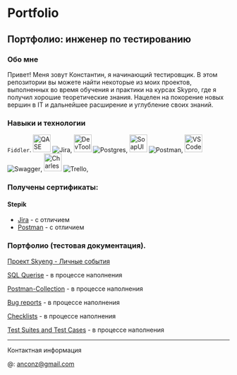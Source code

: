 # Portfolio
## Портфолио: инженер по тестированию
### Обо мне
Привет! Меня зовут Константин, я начинающий тестировщик.
В этом репозитории вы можете найти некоторые из моих проектов, выполненных во время обучения и практики на курсах Skypro, где я получил хорошие теоретические знания. Нацелен на покорение новых вершин в IT и дальнейшее расширение и углубление своих знаний.
### Навыки и технологии
``Fiddler``.
<a>
    <img src="https://camo.githubusercontent.com/e93660f5d9f2fe291238283cbdf9bf06af1330a9538bda9103e26a8b1c0b809d/68747470733a2f2f6c756e61312e636f2f6562303138372e706e67" title="QASE" alt="QASE" width="40" height="40" />
  </a>
![Jira](https://img.shields.io/badge/jira-%230A0FFF.svg?style=for-the-badge&logo=jira&logoColor=white),
<a>
    <img src="https://camo.githubusercontent.com/9813d72017411187fcfa59bbfae28162affd1d3cc459988948c1605e34da55bb/68747470733a2f2f64333377756272666b69306c36382e636c6f756466726f6e742e6e65742f333862356339353361343636373336363638356435356462353564303537633836646231666335342f61306664632f7374617469632f61636165366232346439343033343736363163613930316561303766343763312f6368726f6d652d6465762d6c6f676f2d69636f6e2e706e67" title="DevTools" alt="DevTools" width="40" height="40" />
  </a>
![Postgres](https://img.shields.io/badge/postgres-%23316192.svg?style=for-the-badge&logo=postgresql&logoColor=white),
<a>
    <img src="https://camo.githubusercontent.com/ad8fbb1a43e779db0c73365c26a86f4cdfa5cc01ccf443d1ac2847199fa369f9/68747470733a2f2f737461746963302e736d617274626561722e636f2f736d617274626561726272616e642f6d656469612f696d616765732f686f6d652f736f617075692d69636f6e2e737667" title="SoapUI" alt="SoapUI" width="40" height="40" />
  </a>
![Postman](https://img.shields.io/badge/Postman-FF6C37?style=for-the-badge&logo=postman&logoColor=white),
<a>
    <img src="https://cdn.jsdelivr.net/gh/devicons/devicon/icons/vscode/vscode-original.svg" title="VSCode" alt="VSCode" width="40" height="40" />
  </a>
![Swagger](https://img.shields.io/badge/-Swagger-%23Clojure?style=for-the-badge&logo=swagger&logoColor=white),
<a>
    <img src="https://camo.githubusercontent.com/ade711d0379bc16fca3b7f2832a57cfed9df1a0281eb40bc640bfca825dc9517/68747470733a2f2f63646e2e69636f6e2d69636f6e732e636f6d2f69636f6e73322f333035332f504e472f3531322f636861726c65735f70726f78795f6d61636f735f6269677375725f69636f6e5f3139303330322e706e67" title="Charles Proxy" alt="Charles Proxy" width="40" height="40" />
  </a>
![Trello](https://img.shields.io/badge/Trello-%23026AA7.svg?style=for-the-badge&logo=Trello&logoColor=white),



### Получены сертификаты:
#### Stepik
- [Jira](https://stepik.org/cert/2004407) - с отличием
- [Postman](https://stepik.org/cert/2099303) - с отличием

### Портфолио (тестовая документация).
[Проект Skyeng - Личные события](https://github.com/Power0-1972/SkyengLS.git)

[SQL Querise](https://github.com/Power0-1972/SQL-Querise.git) - в процессе наполнения

[Postman-Collection](https://github.com/Power0-1972/Postman-Collection.git) - в процессе наполнения

[Bug reports](https://github.com/Power0-1972/Bug-Reports.git) - в процессе наполнения

[Checklists](https://github.com/Power0-1972/Checklists.git) - в процессе наполнения

[Test Suites and Test Cases](https://github.com/Power0-1972/Test-Suites-and-Test-Cases.git) - в процессе наполнения
___

Контактная информация

@: anconz@gmail.com
